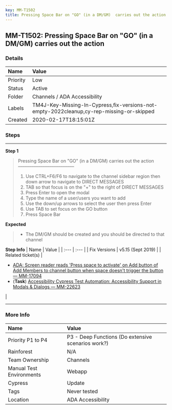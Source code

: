 ```yaml
---
key: MM-T1502
title: Pressing Space Bar on "GO" (in a DM/GM)  carries out the action
---
```


## MM-T1502: Pressing Space Bar on "GO" (in a DM/GM) carries out the action

### Details

| Name     | Value                                                                                    |
| :------- | :--------------------------------------------------------------------------------------- |
| Priority | Low                                                                                      |
| Status   | Active                                                                                   |
| Folder   | Channels / ADA Accessibility                                                             |
| Labels   | TM4J-Key-Missing-In-Cypress,fix-versions-not-empty-2022cleanup,cy-rep-missing-or-skipped |
| Created  | 2020-02-17T18:15:01Z                                                                     |

### Steps

<hr/>

**Step 1**

> <article>Pressing Space Bar on "GO" (in a DM/GM) carries out the action<br>–––––––––––––––––––––––––<ol><li>Use CTRL+F6/F6 to navigate to the channel sidebar region then down arrow to navigate to DIRECT MESSAGES</li><li>TAB so that focus is on the "+" to the right of DIRECT MESSAGES</li><li>Press Enter to open the modal</li><li>Type the name of a user/users you want to add</li><li>Use the down/up arrows to select the user then press Enter</li><li>Use TAB to set focus on the GO button</li><li>Press Space Bar</li></ol></article>

**Expected**

> <article><ul><li>The DM/GM should be created and you should be directed to that channel</li></ul></article>

**Step Info**
| Name | Value |
| :--- | :--- |
| Fix Versions | v5.15 (Sept 2019) |
| Related ticket(s) | <ul><li><a href="https://mattermost.atlassian.net/browse/MM-17094">ADA: Screen reader reads 'Press space to activate' on Add button of Add Members to channel button when space doesn't trigger the button — MM-17094</a></li><li>(<strong>Task</strong>)&nbsp;<a href="https://mattermost.atlassian.net/browse/MM-22623">Accessibility Cypress Test Automation: Accessibility Support in Modals &amp; Dialogs — MM-22623</a></li></ul> |

<hr/>

### More Info

| Name                     | Value                                              |
| :----------------------- | :------------------------------------------------- |
| Priority P1 to P4        | P3 - Deep Functions (Do extensive scenarios work?) |
| Rainforest               | N/A                                                |
| Team Ownership           | Channels                                           |
| Manual Test Environments | Webapp                                             |
| Cypress                  | Update                                             |
| Tags                     | Never tested                                       |
| Location                 | ADA Accessibility                                  |
